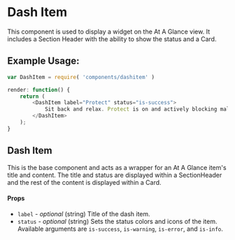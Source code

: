 Dash Item
=========

This component is used to display a widget on the At A Glance view. It includes a Section Header with the ability to show the status and a Card.

## Example Usage:

```js
var DashItem = require( 'components/dashitem' )

render: function() {
	return (
		<DashItem label="Protect" status="is-success">
			Sit back and relax. Protect is on and actively blocking malicious login attempts.
		</DashItem>
	);
}
```
## Dash Item
This is the base component and acts as a wrapper for an At A Glance item's title and content. The title and status are displayed within a SectionHeader and the rest of the content is displayed within a Card.

#### Props
- `label` - *optional* (string) Title of the dash item.
- `status` - *optional* (string) Sets the status colors and icons of the item. Available arguments are `is-success`, `is-warning`, `is-error`, and `is-info`.
